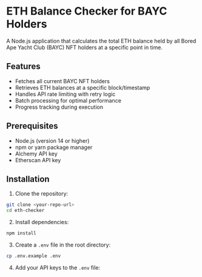 # ETH Balance Checker for BAYC Holders

A Node.js application that calculates the total ETH balance held by all Bored Ape Yacht Club (BAYC) NFT holders at a specific point in time.

## Features

- Fetches all current BAYC NFT holders
- Retrieves ETH balances at a specific block/timestamp
- Handles API rate limiting with retry logic
- Batch processing for optimal performance
- Progress tracking during execution

## Prerequisites

- Node.js (version 14 or higher)
- npm or yarn package manager
- Alchemy API key
- Etherscan API key

## Installation

1. Clone the repository:
```bash
git clone <your-repo-url>
cd eth-checker
```

2. Install dependencies:
```bash
npm install
```

3. Create a `.env` file in the root directory:
```bash
cp .env.example .env
```

4. Add your API keys to the `.env` file: 